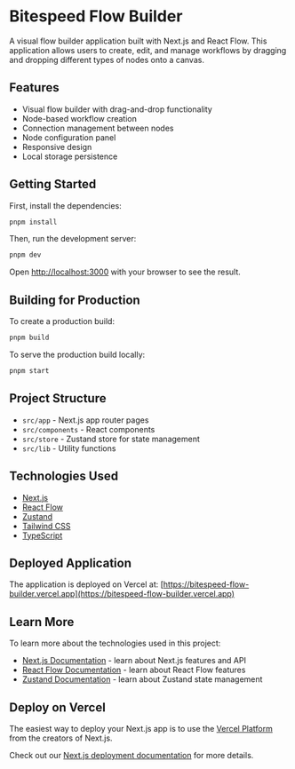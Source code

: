 # Bitespeed Flow Builder

A visual flow builder application built with Next.js and React Flow. This application allows users to create, edit, and manage workflows by dragging and dropping different types of nodes onto a canvas.

## Features

- Visual flow builder with drag-and-drop functionality
- Node-based workflow creation
- Connection management between nodes
- Node configuration panel
- Responsive design
- Local storage persistence

## Getting Started

First, install the dependencies:

```bash
pnpm install
```

Then, run the development server:

```bash
pnpm dev
```

Open [http://localhost:3000](http://localhost:3000) with your browser to see the result.

## Building for Production

To create a production build:

```bash
pnpm build
```

To serve the production build locally:

```bash
pnpm start
```

## Project Structure

- `src/app` - Next.js app router pages
- `src/components` - React components
- `src/store` - Zustand store for state management
- `src/lib` - Utility functions

## Technologies Used

- [Next.js](https://nextjs.org/)
- [React Flow](https://reactflow.dev/)
- [Zustand](https://zustand-demo.pmnd.rs/)
- [Tailwind CSS](https://tailwindcss.com/)
- [TypeScript](https://www.typescriptlang.org/)

## Deployed Application

The application is deployed on Vercel at: [https://bitespeed-flow-builder.vercel.app](https://bitespeed-flow-builder.vercel.app)

## Learn More

To learn more about the technologies used in this project:

- [Next.js Documentation](https://nextjs.org/docs) - learn about Next.js features and API
- [React Flow Documentation](https://reactflow.dev/docs/) - learn about React Flow features
- [Zustand Documentation](https://docs.pmnd.rs/zustand/getting-started/introduction) - learn about Zustand state management

## Deploy on Vercel

The easiest way to deploy your Next.js app is to use the [Vercel Platform](https://vercel.com/new?utm_medium=default-template&filter=next.js&utm_source=create-next-app&utm_campaign=create-next-app-readme) from the creators of Next.js.

Check out our [Next.js deployment documentation](https://nextjs.org/docs/app/building-your-application/deploying) for more details.